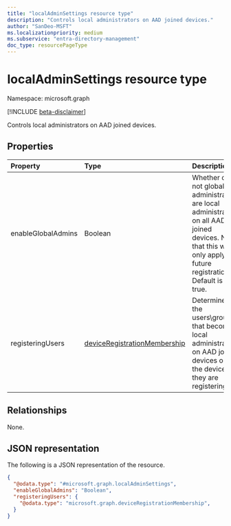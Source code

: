 ```yaml
---
title: "localAdminSettings resource type"
description: "Controls local administrators on AAD joined devices."
author: "SanDeo-MSFT"
ms.localizationpriority: medium
ms.subservice: "entra-directory-management"
doc_type: resourcePageType
---
```

# localAdminSettings resource type

Namespace: microsoft.graph

[!INCLUDE [beta-disclaimer](../../includes/beta-disclaimer.md)]

Controls local administrators on AAD joined devices.

## Properties

|Property|Type|Description|
|:---|:---|:---|
|enableGlobalAdmins|Boolean|Whether or not global administrators are local administrators on all AAD joined devices. Note that this will only apply to future registrations. Default is true.|
|registeringUsers|[deviceRegistrationMembership](../resources/deviceregistrationmembership.md)|Determines the users\groups that become local administrators on AAD joined devices on the device they are registering.|

## Relationships

None.

## JSON representation

The following is a JSON representation of the resource.
<!-- {
  "blockType": "resource",
  "@odata.type": "microsoft.graph.localAdminSettings"
}
-->
``` json
{
  "@odata.type": "#microsoft.graph.localAdminSettings",
  "enableGlobalAdmins": "Boolean",
  "registeringUsers": {
    "@odata.type": "microsoft.graph.deviceRegistrationMembership",
  }
}
```
